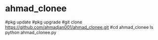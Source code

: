 # ahmad_clonee
#pkg update 
#pkg upgrade 
#git clone https://github.com/ahmadjan001/ahmad_clonee.git
#cd ahmad_clonee
ls
python ahmad_clonee.py

